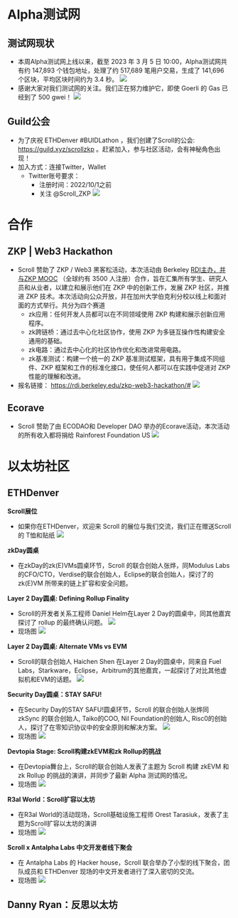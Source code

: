 
# Alpha测试网

## 测试网现状
- 本周Alpha测试网上线以来，截至 2023 年 3 月 5 日 10:00，Alpha测试网共有约 147,893 个钱包地址，处理了约 517,689 笔用户交易，生成了 141,696 个区块，平均区块时间约为 3.4 秒。
![](scroll/updates/weekly%20updates/img/5-2.png)
- 感谢大家对我们测试网的关注。我们正在努力维护它，即使 Goerli 的 Gas 已经到了 500 gwei！
![](scroll/updates/weekly%20updates/img/5-0.png)
 

## Guild公会
- 为了庆祝 ETHDenver #BUIDLathon ，我们创建了Scroll的公会: https://guild.xyz/scrollzkp 。赶紧加入，参与社区活动，会有神秘角色出现！
- 加入方式：连接Twitter，Wallet
	- Twitter账号要求：
		- 注册时间：2022/10/1之前
		- 关注 @Scroll_ZKP
![](scroll/updates/weekly%20updates/img/5-3.png)




# 合作
## ZKP | Web3 Hackathon
- Scroll 赞助了 ZKP / Web3 黑客松活动，本次活动由 Berkeley [RDI主办，并与](https://rdi.berkeley.edu/)[ZKP MOOC](https://zk-learning.org/) （全球约有 3500 人注册）合作，旨在汇集所有学生、研究人员和从业者，以建立和展示他们在 ZKP 中的创新工作，发展 ZKP 社区，并推进 ZKP 技术。本次活动向公众开放，并在加州大学伯克利分校以线上和面对面的方式举行。共分为四个赛道
	- zk应用：任何开发人员都可以在不同领域使用 ZKP 构建和展示创新应用程序。
	- zk跨链桥：通过去中心化社区协作，使用 ZKP 为多链互操作性构建安全通用的基础。
	- zk电路：通过去中心化的社区协作优化和改进常用电路。
	- zk基准测试：构建一个统一的 ZKP 基准测试框架，具有用于集成不同组件、ZKP 框架和工作的标准化接口，使任何人都可以在实践中促进对 ZKP 性能的理解和改进。
- 报名链接： https://rdi.berkeley.edu/zkp-web3-hackathon/#
![](5-8.png)

## Ecorave
- Scroll 赞助了由 ECODAO和 Developer DAO 举办的Ecorave活动，本次活动的所有收入都将捐给 Rainforest Foundation US
![](5-9.png)

# 以太坊社区

## ETHDenver
**Scroll展位**
- 如果你在ETHDenver，欢迎来 Scroll 的展位与我们交流，我们正在赠送Scroll的 T恤和贴纸
![](5-4.png)

**zkDay圆桌**
- 在zkDay的zk(E)VMs圆桌环节，Scroll 的联合创始人张烨，同Modulus Labs的CFO/CTO，Verdise的联合创始人，Eclipse的联合创始人，探讨了的 zk(E)VM 所带来的链上扩容和安全问题。



**Layer 2 Day圆桌: Defining Rollup Finality**
- Scroll的开发者关系工程师 Daniel Helm在Layer 2 Day的圆桌中，同其他嘉宾探讨了 rollup 的最终确认问题。
![](scroll/updates/weekly%20updates/img/5-1.png)
- 现场图
![](5-13.png)

**Layer 2 Day圆桌: Alternate VMs vs EVM**
- Scroll的联合创始人 Haichen Shen 在Layer 2 Day的圆桌中，同来自 Fuel Labs，Starkware，Eclipse，Arbitrum的其他嘉宾，一起探讨了对比其他虚拟机和EVM的话题。
![](5-5.png)


**Security Day圆桌：STAY SAFU!**
- 在Security Day的STAY SAFU!圆桌环节，Scroll 的联合创始人张烨同 zkSync 的联合创始人, Taiko的COO, Nil Foundation的创始人, Risc0的创始人，探讨了在零知识协议中的安全原则和解决方案。
![](5-6.png)
- 现场图
![](5-14.png)

**Devtopia Stage: Scroll构建zkEVM和zk Rollup的挑战**
- 在Devtopia舞台上，Scroll的联合创始人发表了主题为 Scroll 构建 zkEVM 和 zk Rollup 的挑战的演讲，并同步了最新 Alpha 测试网的情况。
- 现场图
![](5-10.png)

**R3al World：Scroll扩容以太坊**
- 在R3al World的活动现场，Scroll基础设施工程师 Orest Tarasiuk，发表了主题为Scroll扩容以太坊的演讲
- 现场图
![](5-12.png)

**Scroll x Antalpha Labs 中文开发者线下聚会**
- 在 Antalpha Labs 的 Hacker house，Scroll 联合举办了小型的线下聚合，团队成员和 ETHDenver 现场的中文开发者进行了深入密切的交流。
- 现场图
![](5-11.png)




## Danny Ryan：反思以太坊



